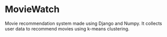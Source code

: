 # MovieWatch
Movie recommendation system made using Django and Numpy. It collects user data to recommend movies using k-means clustering.
